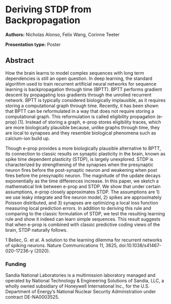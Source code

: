 
# Deriving STDP from Backpropagation

**Authors:** Nicholas Alonso, Felix Wang, Corinne Teeter

**Presentation type:** Poster

## Abstract

How the brain learns to model complex sequences with long term dependencies is still an open question. In deep learning, the standard algorithm used to train recurrent artificial neural networks for sequence learning is backpropagation through time (BPTT). BPTT performs gradient descent by propagating loss gradients through the unrolled recurrent network. BPTT is typically considered biologically implausible, as it requires storing a computational graph through time. Recently, it has been shown that BPTT can be reformulated in a way that does not require storing a computational graph. This reformulation is called eligibility propagation (e-prop) [1]. Instead of storing a graph, e-prop stores eligibility traces, which are more biologically plausible because, unlike graphs through time, they are local to synapses and they resemble biological phenomena such as calcium-ion build up.  

Though e-prop provides a more biologically plausible alternative to BPTT, its connection to classic results on synaptic plasticity in the brain, known as spike time dependent plasticity (STDP), is largely unexplored. STDP is characterized by strengthening of the synapses when the presynaptic neuron fires before the post-synaptic neuron and weakening when post fires before the presynaptic neuron. The magnitude of the update decays exponentially as the time differences increase.  In this paper, we sketch a mathematical link between e-prop and STDP. We show that under certain assumptions, e-prop closely approximates STDP. The assumptions are 1) we use leaky integrate and fire neuron model, 2) spikes are approximately Poisson distributed, and 3) synapses are optimizing a local loss function measuring local prediction errors. In addition to deriving this rule and comparing to the classic formulation of STDP, we test the resulting learning rule and show it indeed can learn simple sequences. This result suggests that when e-prop is combined with classic predictive coding views of the brain, STDP naturally follows. 

1	Bellec, G. et al. A solution to the learning dilemma for recurrent networks of spiking neurons. Nature Communications 11, 3625, doi:10.1038/s41467-020-17236-y (2020).

### Funding

Sandia National Laboratories is a multimission laboratory managed and operated by National Technology & Engineering Solutions of Sandia, LLC, a wholly owned subsidiary of Honeywell International Inc., for the U.S. Department of Energy’s National Nuclear Security Administration under contract DE-NA0003525.
